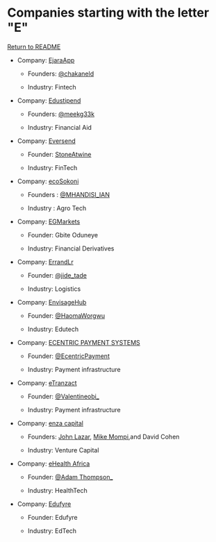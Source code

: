 # Companies starting with the letter "E"

[Return to README](../README.md)

- Company: [EjaraApp](https://www.ejara.io/)

  - Founders: [@chakaneld](https://twitter.com/chakaneld)

  - Industry: Fintech

- Company: [Edustipend](https://www.edustipend.org/)

  - Founders: [@meekg33k](https://twitter.com/meekg33k)

  - Industry: Financial Aid
 
- Company: [Eversend](https://eversend.co/)

  - Founder: [StoneAtwine](https://twitter.com/StoneAtwine)

  - Industry: FinTech

- Company: [ecoSokoni](https://www.ecosokoni.co.ke/)

  - Founders : [@MHANDISI_IAN](https://twitter.com/MHANDISI_IAN)

  - Industry : Agro Tech

- Company: [EGMarkets](http://access.eagleglobalmarkets.com/)

  - Founder: Gbite Oduneye

  - Industry: Financial Derivatives

- Company: [ErrandLr](https://errandlr.com/)

  - Founder: [@jide_tade](https://twitter.com/jide_tade)

  - Industry: Logistics

- Company: [EnvisageHub](https://envisagehub.disha.page/)

  - Founder: [@HaomaWorgwu](https://twitter.com/HaomaWorgwu)

  - Industry: Edutech

- Company: [ECENTRIC PAYMENT SYSTEMS](https://www.ecentric.co.za/)

  - Founder: [@EcentricPayment](https://twitter.com/EcentricPayment)

  - Industry: Payment infrastructure

- Company: [eTranzact](https://www.etranzact.com)

  - Founder: [@Valentineobi_](https://twitter.com/Valentineobi_)

  - Industry: Payment infrastructure

- Company: [enza capital](https://enza.capital/)

  - Founders: [John Lazar](https://www.linkedin.com/in/john-lazar-3015372/), [Mike Mompi](https://ke.linkedin.com/in/mikemompi),and David Cohen

  - Industry: Venture Capital
    
- Company: [eHealth Africa](https://www.ehealthafrica.org/)

  - Founder: [@Adam Thompson_](https://twitter.com/adamthompson_)

  - Industry: HealthTech
 
- Company: [Edufyre](https://edufyre.com/)

  - Founder: Edufyre

  - Industry: EdTech

